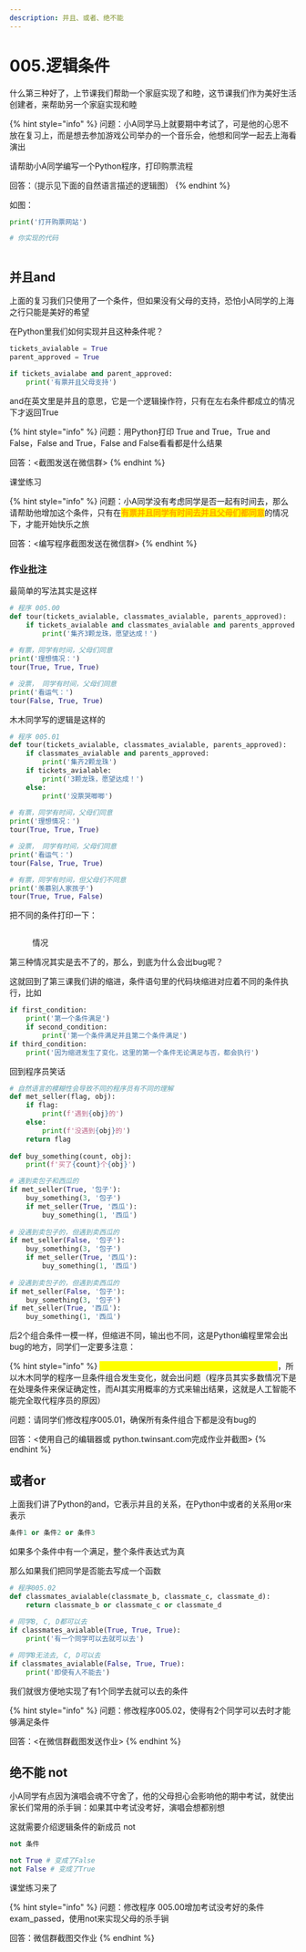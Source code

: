 ```yaml
---
description: 并且、或者、绝不能
---
```


# 005.逻辑条件

什么第三种好了，上节课我们帮助一个家庭实现了和睦，这节课我们作为美好生活创建者，来帮助另一个家庭实现和睦

{% hint style="info" %}
问题：小A同学马上就要期中考试了，可是他的心思不放在复习上，而是想去参加游戏公司举办的一个音乐会，他想和同学一起去上海看演出

请帮助小A同学编写一个Python程序，打印购票流程

回答：（提示见下面的自然语言描述的逻辑图）
{% endhint %}

如图：

```python
print('打开购票网站')

# 你实现的代码
```

<figure><img src=".gitbook/assets/image (5).png" alt=""><figcaption></figcaption></figure>

## 并且and

上面的复习我们只使用了一个条件，但如果没有父母的支持，恐怕小A同学的上海之行只能是美好的希望

在Python里我们如何实现并且这种条件呢？

```python
tickets_avialable = True
parent_approved = True

if tickets_avialabe and parent_approved:
    print('有票并且父母支持')
```

and在英文里是并且的意思，它是一个逻辑操作符，只有在左右条件都成立的情况下才返回True

{% hint style="info" %}
问题：用Python打印 True and True，True and False，False and True，False and False看看都是什么结果

回答：<截图发送在微信群>
{% endhint %}

课堂练习

{% hint style="info" %}
问题：小A同学没有考虑同学是否一起有时间去，那么请帮助他增加这个条件，只有在<mark style="color:orange;">**有票并且同学有时间去并且父母们都同意**</mark>的情况下，才能开始快乐之旅

回答：<编写程序截图发送在微信群>
{% endhint %}

### 作业批注

最简单的写法其实是这样

```python
# 程序 005.00
def tour(tickets_avialable, classmates_avialable, parents_approved):
    if tickets_avialable and classmates_avialable and parents_approved:
        print('集齐3颗龙珠，愿望达成！')
        
# 有票，同学有时间，父母们同意
print('理想情况：')
tour(True, True, True)

# 没票， 同学有时间，父母们同意
print('看运气：')
tour(False, True, True)
```

木木同学写的逻辑是这样的

```python
# 程序 005.01
def tour(tickets_avialable, classmates_avialable, parents_approved):
    if classmates_avialable and parents_approved:
        print('集齐2颗龙珠')
    if tickets_avialable:
        print('3颗龙珠，愿望达成！')
    else:
        print('没票哭唧唧')
        
# 有票，同学有时间，父母们同意
print('理想情况：')
tour(True, True, True)

# 没票， 同学有时间，父母们同意
print('看运气：')
tour(False, True, True)

# 有票，同学有时间，但父母们不同意
print('羡慕别人家孩子')
tour(True, True, False)
```

把不同的条件打印一下：

<figure><img src=".gitbook/assets/image (2).png" alt=""><figcaption><p>情况</p></figcaption></figure>

第三种情况其实是去不了的，那么，到底为什么会出bug呢？

这就回到了第三课我们讲的缩进，条件语句里的代码块缩进对应着不同的条件执行，比如

```python
if first_condition:
    print('第一个条件满足')
    if second_condition:
        print('第一个条件满足并且第二个条件满足')
if third_condition:
    print('因为缩进发生了变化，这里的第一个条件无论满足与否，都会执行')
```

回到程序员笑话

```python
# 自然语言的模糊性会导致不同的程序员有不同的理解
def met_seller(flag, obj):
    if flag:
        print(f'遇到{obj}的')
    else:
        print(f'没遇到{obj}的')
    return flag
    
def buy_something(count, obj):
    print(f'买了{count}个{obj}')

# 遇到卖包子和西瓜的
if met_seller(True, '包子'):
    buy_something(3, '包子')
    if met_seller(True, '西瓜'):
        buy_something(1, '西瓜')
        
# 没遇到卖包子的，但遇到卖西瓜的
if met_seller(False, '包子'):
    buy_something(3, '包子')
    if met_seller(True, '西瓜'):
        buy_something(1, '西瓜')
        
# 没遇到卖包子的，但遇到卖西瓜的
if met_seller(False, '包子'):
    buy_something(3, '包子')
if met_seller(True, '西瓜'):
    buy_something(1, '西瓜')
```

后2个组合条件一模一样，但缩进不同，输出也不同，这是Python编程里常会出bug的地方，同学们一定要多注意：

{% hint style="info" %}
<mark style="color:yellow;">Python里的缩进会影响代码块处于不同的逻辑分支</mark>，所以木木同学的程序一旦条件组合发生变化，就会出问题（程序员其实多数情况下是在处理条件来保证确定性，而AI其实用概率的方式来输出结果，这就是人工智能不能完全取代程序员的原因）

问题：请同学们修改程序005.01，确保所有条件组合下都是没有bug的

回答：<使用自己的编辑器或 python.twinsant.com完成作业并截图>
{% endhint %}

## 或者or

上面我们讲了Python的and，它表示并且的关系，在Python中或者的关系用or来表示

```python
条件1 or 条件2 or 条件3
```

如果多个条件中有一个满足，整个条件表达式为真

那么如果我们把同学是否能去写成一个函数

```python
# 程序005.02
def classmates_avialable(classmate_b, classmate_c, classmate_d):
    return classmate_b or classmate_c or classmate_d
    
# 同学B, C, D都可以去
if classmates_avialable(True, True, True):
    print('有一个同学可以去就可以去')

# 同学B无法去, C, D可以去
if classmates_avialable(False, True, True):
    print('即使有人不能去')
```

我们就很方便地实现了有1个同学去就可以去的条件

{% hint style="info" %}
问题：修改程序005.02，使得有2个同学可以去时才能够满足条件

回答：<在微信群截图发送作业>
{% endhint %}

## 绝不能 not

小A同学有点因为演唱会魂不守舍了，他的父母担心会影响他的期中考试，就使出家长们常用的杀手锏：如果其中考试没考好，演唱会想都别想

这就需要介绍逻辑条件的新成员 not

```python
not 条件

not True # 变成了False
not False # 变成了True
```

课堂练习来了

{% hint style="info" %}
问题：修改程序 005.00增加考试没考好的条件 exam\_passed，使用not来实现父母的杀手锏

回答：微信群截图交作业
{% endhint %}
